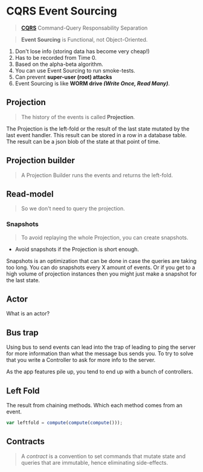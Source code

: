 # CQRS Event Sourcing

> **[CQRS](https://en.wikipedia.org/wiki/Command%E2%80%93query_separation)** Command-Query Responsability Separation

> **Event Sourcing** is Functional, not Object-Oriented.


1. Don't lose info (storing data has become very cheap!)
1. Has to be recorded from Time 0.
1. Based on the alpha-beta algorithm.
1. You can use Event Sourcing to run smoke-tests.
1. Can prevent **super-user (root) attacks**
1. Event Sourcing is like **WORM drive *(Write Once, Read Many)***.

## Projection

> The history of the events is called **Projection**.

The Projection is the left-fold or the result of the last state mutated by the last event handler. This result can be stored in a row in a database table. The result can be a json blob of the state at that point of time.

## Projection builder

> A Projection Builder runs the events and returns the left-fold.

## Read-model 

> So we don't need to query the projection.


### Snapshots

> To avoid replaying the whole Projection, you can create snapshots.

- Avoid snapshots if the Projection is short enough.

Snapshots is an optimization that can be done in case the queries are taking too long. You can do snapshots every X amount of events. Or if you get to a high volume of projection instances then you might just make a snapshot for the last state.



## Actor

What is an actor?

## Bus trap

Using bus to send events can lead into the trap of leading to ping the server for more information than what the message bus sends you. To try to solve that you write a Controller to ask for more info to the server.

As the app features pile up, you tend to end up with a bunch of controllers.


## Left Fold

The result from chaining methods.
Which each method comes from an event.

```javascript
var leftfold = compute(compute(compute()));
```

## Contracts

> A *contract* is a convention to set commands that mutate state and queries that are immutable, hence eliminating side-effects.


